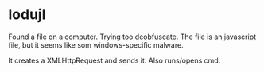 # lodujl

Found a file on a computer. Trying too deobfuscate.
The file is an javascript file, but it seems like som windows-specific malware.

It creates a XMLHttpRequest and sends it.
Also runs/opens cmd.

